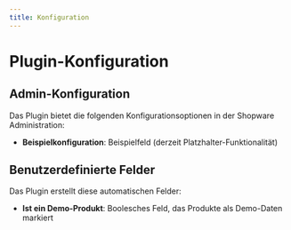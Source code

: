 ```yaml
---
title: Konfiguration
---
```

# Plugin-Konfiguration

## Admin-Konfiguration
Das Plugin bietet die folgenden Konfigurationsoptionen in der Shopware Administration:

- **Beispielkonfiguration**: Beispielfeld (derzeit Platzhalter-Funktionalität)

## Benutzerdefinierte Felder
Das Plugin erstellt diese automatischen Felder:
- **Ist ein Demo-Produkt**: Boolesches Feld, das Produkte als Demo-Daten markiert